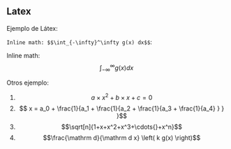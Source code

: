 ## Latex
Ejemplo de Látex:

`Inline math: $$\int_{-\infty}^\infty g(x) dx$$`:

Inline math: $$\int_{-\infty}^\infty g(x) dx$$

Otros ejemplo:

1. $$a \times x^2 + b \times x + c = 0$$
2. $$ x = a_0 + \frac{1}{a_1 + \frac{1}{a_2 + \frac{1}{a_3 + \frac{1}{a_4} } } }$$
3. $$\sqrt[n]{1+x+x^2+x^3+\cdots{}+x^n}$$
4. $$\frac{\mathrm d}{\mathrm d x} \left( k g(x) \right)$$
